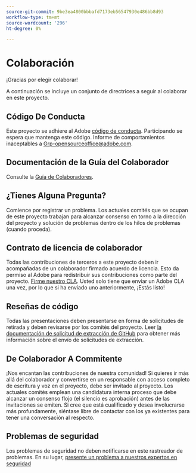 ```yaml
---
source-git-commit: 9be3ea4800bbbafd7173eb56547930e486bb8d93
workflow-type: tm+mt
source-wordcount: '296'
ht-degree: 0%

---
```

# Colaboración

¡Gracias por elegir colaborar!

A continuación se incluye un conjunto de directrices a seguir al colaborar en este proyecto.

## Código De Conducta

Este proyecto se adhiere al Adobe [código de conducta](code-of-conduct.md). Participando
se espera que mantenga este código. Informe de comportamientos inaceptables a
[Grp-opensourceoffice@adobe.com](mailto:Grp-opensourceoffice@adobe.com).

## Documentación de la Guía del Colaborador

Consulte la [Guía de Colaboradores](https://docs.adobe.com/content/help/en/contributor/contributor-guide/introduction.html).

## ¿Tienes Alguna Pregunta?

Comience por registrar un problema. Los actuales comités que se ocupan de este proyecto trabajan para alcanzar
consenso en torno a la dirección del proyecto y solución de problemas dentro de los hilos de problemas
(cuando proceda).

## Contrato de licencia de colaborador

Todas las contribuciones de terceros a este proyecto deben ir acompañadas de un colaborador firmado
acuerdo de licencia. Esto da permiso al Adobe para redistribuir sus contribuciones
como parte del proyecto. [Firme nuestro CLA](http://opensource.adobe.com/cla.html). Usted
solo tiene que enviar un Adobe CLA una vez, por lo que si ha enviado uno anteriormente,
¡Estás listo!

## Reseñas de código

Todas las presentaciones deben presentarse en forma de solicitudes de retirada y deben revisarse
por los comités del proyecto. Leer [la documentación de solicitud de extracción de GitHub](https://help.github.com/articles/about-pull-requests/)
para obtener más información sobre el envío de solicitudes de extracción.

<!--
Lastly, please follow the [pull request template](PULL_REQUEST_TEMPLATE.md) when
submitting a pull request!
-->

## De Colaborador A Commitente

¡Nos encantan las contribuciones de nuestra comunidad! Si quieres ir más allá del colaborador
y convertirse en un responsable con acceso completo de escritura y voz en el proyecto, debe
ser invitado al proyecto. Los actuales comités emplean una candidatura interna
proceso que debe alcanzar un consenso flojo (el silencio es aprobación) antes de las invitaciones
se emiten. Si cree que está cualificado y desea involucrarse más profundamente,
siéntase libre de contactar con los ya existentes para tener una conversación al respecto.

## Problemas de seguridad

Los problemas de seguridad no deben notificarse en este rastreador de problemas. En su lugar, [presente un problema a nuestros expertos en seguridad](https://helpx.adobe.com/security/alertus.html)
